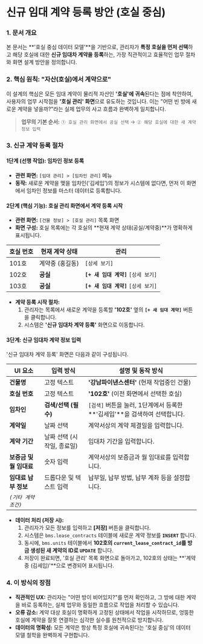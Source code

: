 # **신규 임대 계약 등록 방안 (호실 중심)**

### **1. 문서 개요**

본 문서는 **'호실 중심 데이터 모델'**을 기반으로, 관리자가 **특정 호실을 먼저 선택**하고 해당 호실에 대한 **신규 임대차 계약을 등록**하는, 가장 직관적이고 효율적인 업무 절차와 화면 설계 방안을 정의합니다.

### **2. 핵심 원칙: "자산(호실)에서 계약으로"**

이 설계의 핵심은 모든 임대 계약이 물리적 자산인 **'호실'에 귀속**된다는 점에 착안하여, 사용자의 업무 시작점을 **'호실 관리' 화면**으로 유도하는 것입니다. 이는 "어떤 빈 방에 새로운 계약을 넣을까?"라는 실제 업무의 사고 흐름과 완벽하게 일치합니다.

> **업무의 기본 순서:** `① 호실 관리 화면에서 공실 선택` → `② 해당 호실에 대한 새 계약 정보 입력`

### **3. 신규 계약 등록 절차**

#### **1단계 (선행 작업): 임차인 정보 등록**

- **관련 화면:** `[임대 관리] > [임차인 관리]` 메뉴
- **동작:** 새로운 계약을 맺을 임차인('김세입')의 정보가 시스템에 없다면, 먼저 이 화면에서 임차인 정보를 마스터 데이터로 등록합니다.

#### **2단계 (핵심 기능): 호실 관리 화면에서 계약 등록 시작**

- **관련 화면:** `[건물 정보] > [호실 관리]` 목록 화면
- **화면 구성:** 호실 목록에는 각 호실의 **현재 계약 상태(공실/계약중)**가 명확하게 표시됩니다.

| 호실 번호 | 현재 계약 상태  | 관리                                 |
| --------- | --------------- | ------------------------------------ |
| 101호     | 계약중 (홍길동) | `[상세 보기]`                        |
| 102호     | **공실**        | **`[+ 새 임대 계약]`** `[상세 보기]` |
| 103호     | **공실**        | **`[+ 새 임대 계약]`** `[상세 보기]` |

- **계약 등록 시작 절차:**
  1. 관리자는 목록에서 새로운 계약을 등록할 **'102호'** 옆의 **`[+ 새 임대 계약]`** 버튼을 클릭합니다.
  2. 시스템은 **'신규 임대차 계약 등록'** 화면으로 이동합니다.

#### **3단계: 신규 임대차 계약 정보 입력**

'신규 임대차 계약 등록' 화면은 다음과 같이 구성됩니다.

| UI 요소                 | 입력 방식                  | 설명 및 동작 방식                                            |
| ----------------------- | -------------------------- | ------------------------------------------------------------ |
| **건물명**              | 고정 텍스트                | **'강남파이낸스센터'** (현재 작업중인 건물)                  |
| **호실 번호**           | 고정 텍스트                | **'102호'** (이전 화면에서 선택한 호실)                      |
| **임차인**              | **검색/선택 (필수)**       | `[검색]` 버튼을 눌러, 1단계에서 등록한 **'김세입'**을 검색하여 선택합니다. |
| **계약일**              | 날짜 선택                  | 계약서상의 계약 체결일을 입력합니다.                         |
| **계약 기간**           | 날짜 선택 (시작일, 종료일) | 임대차 기간을 입력합니다.                                    |
| **보증금 및 월 임대료** | 숫자 입력                  | 계약서상의 보증금과 월 임대료를 입력합니다.                  |
| **임대료 납부 정보**    | 드롭다운 및 텍스트 입력    | 납부일, 납부 방법, 납부 계좌 등을 설정합니다.                |
| *`(기타 계약 조건)`*    |                            |                                                              |

- **데이터 처리 (저장 시):**
  1. 관리자가 모든 정보를 입력하고 **[저장]** 버튼을 클릭합니다.
  2. 시스템은 `bms.lease_contracts` 테이블에 새로운 계약 정보를 **`INSERT`** 합니다.
  3. 동시에, `bms.units` 테이블에서 **102호의 `current_lease_contract_id`를 방금 생성된 새 계약의 ID로 `UPDATE`** 합니다.
  4. 저장이 완료되면, '호실 관리' 목록 화면으로 돌아가고, 102호의 상태는 **'계약중 (김세입)'**으로 변경되어 표시됩니다.

### **4. 이 방식의 장점**

- **직관적인 UX:** 관리자는 "어떤 방이 비어있지?"를 먼저 확인하고, 그 방에 대한 계약을 바로 등록하는, 실제 업무와 동일한 흐름으로 작업을 처리할 수 있습니다.
- **오류 감소:** 계약 대상 호실이 명확하게 고정된 상태에서 작업을 시작하므로, 엉뚱한 호실에 계약을 잘못 연결하는 심각한 실수를 원천적으로 방지합니다.
- **데이터의 명확성:** 모든 계약은 항상 특정 호실에 귀속된다는 '호실 중심'의 데이터 모델 철학을 완벽하게 구현합니다.